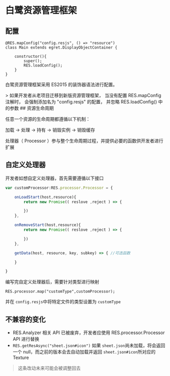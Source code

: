 # 白鹭资源管理框架


## 配置

```
@RES.mapConfig("config.resjs", () => "resource")
class Main extends egret.DisplayObjectContainer {

    constructor(){
        super();
        RES.loadConfig();
    }
}
```
白鹭资源管理框架采用 ES2015 的装饰器语法进行配置。


<a name="upgrade-decorator">
> 如果开发者从老项目迁移到新版资源管理框架，
当没有配置 RES.mapConfig 注解时，
会强制添加名为 "config.resjs" 的配置，
并忽略 RES.loadConfig() 中的参数

<a name="processor">
## 资源生命周期

任意一个资源的生命周期都遵循以下机制：

加载 -> 处理 -> 持有 -> 销毁实例 -> 销毁缓存

处理器（ Processor ）参与整个生命周期过程，并提供必要的函数供开发者进行扩展


## 自定义处理器

开发者如想自定义处理器，首先需要遵循以下接口

```typescript
var customProcessor:RES.processor.Processor = {

    onLoadStart(host,resource){
        return new Promise(( reslove ,reject ) => {

        })
    },

    onRemoveStart(host,resource){
        return new Promise(( reslove ,reject ) => {

        })
    },

    getData(host, resource, key, subkey) => { //可选函数

    }

}
```

编写完自定义处理器后，需要针对类型进行映射

```
RES.processor.map("customType",customProcessor);
```
并在 ```config.resjs```中将特定文件的类型设置为 ```customType```



## 不兼容的变化

* RES.Analyzer 相关 API 已被废弃，开发者应使用 RES.processor.Processor API 进行替换
* ```RES.getResAsync("sheet.json#icon")``` 如果 ```sheet.json```尚未加载，将会返回一个 null，而之前的版本会去自动加载并返回 ```sheet.json#icon```所对应的 Texture
> 这条改动未来可能会被调整回去



